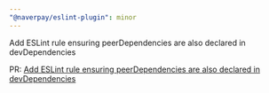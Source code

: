 ```yaml
---
"@naverpay/eslint-plugin": minor
---
```


Add ESLint rule ensuring peerDependencies are also declared in devDependencies

PR: [Add ESLint rule ensuring peerDependencies are also declared in devDependencies](https://github.com/NaverPayDev/code-style/pull/90)

